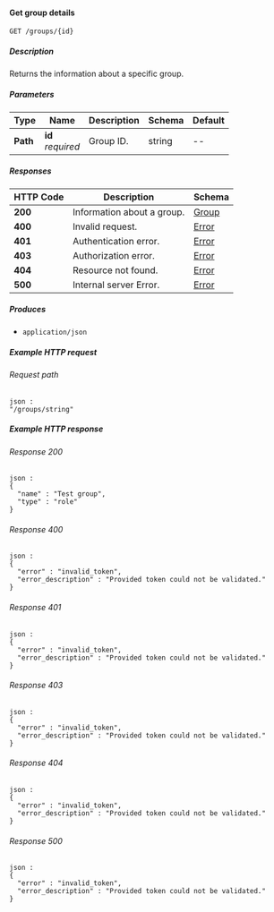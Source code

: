 
<a name="get_group"></a>
#### Get group details
```
GET /groups/{id}
```


##### Description
Returns the information about a specific group.


##### Parameters

|Type|Name|Description|Schema|Default|
|---|---|---|---|---|
|**Path**|**id**  <br>*required*|Group ID.|string|--|


##### Responses

|HTTP Code|Description|Schema|
|---|---|---|
|**200**|Information about a group.|[Group](../definitions/Group.md#group)|
|**400**|Invalid request.|[Error](../definitions/Error.md#error)|
|**401**|Authentication error.|[Error](../definitions/Error.md#error)|
|**403**|Authorization error.|[Error](../definitions/Error.md#error)|
|**404**|Resource not found.|[Error](../definitions/Error.md#error)|
|**500**|Internal server Error.|[Error](../definitions/Error.md#error)|


##### Produces

* `application/json`


##### Example HTTP request

###### Request path
```
json :
"/groups/string"
```


##### Example HTTP response

###### Response 200
```
json :
{
  "name" : "Test group",
  "type" : "role"
}
```


###### Response 400
```
json :
{
  "error" : "invalid_token",
  "error_description" : "Provided token could not be validated."
}
```


###### Response 401
```
json :
{
  "error" : "invalid_token",
  "error_description" : "Provided token could not be validated."
}
```


###### Response 403
```
json :
{
  "error" : "invalid_token",
  "error_description" : "Provided token could not be validated."
}
```


###### Response 404
```
json :
{
  "error" : "invalid_token",
  "error_description" : "Provided token could not be validated."
}
```


###### Response 500
```
json :
{
  "error" : "invalid_token",
  "error_description" : "Provided token could not be validated."
}
```



